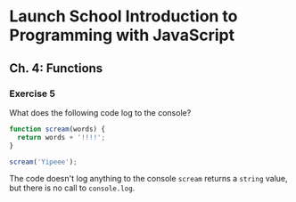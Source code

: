 # Launch School Introduction to Programming with JavaScript

## Ch. 4: Functions

### Exercise 5

What does the following code log to the console?
```js
function scream(words) {
  return words + '!!!!';
}

scream('Yipeee');
```

The code doesn't log anything to the console `scream` returns a `string` value,
but there is no call to `console.log`.